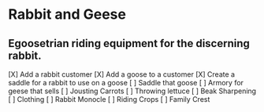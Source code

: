 # Rabbit and Geese

## Egoosetrian riding equipment for the discerning rabbit.

[X] Add a rabbit customer 
[X] Add a goose to a customer 
[X] Create a saddle for a rabbit to use on a goose
[ ] Saddle that goose
[ ] Armory for geese that sells
	[ ] Jousting Carrots
	[ ] Throwing lettuce 
	[ ] Beak Sharpening
[ ] Clothing 
	[ ] Rabbit Monocle
	[ ] Riding Crops
	[ ] Family Crest